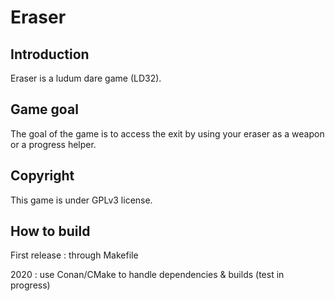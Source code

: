# Eraser
## Introduction
Eraser is a ludum dare game (LD32).

## Game goal
The goal of the game is to access the exit by using your eraser as a weapon or a progress helper.

## Copyright
This game is under GPLv3 license.

## How to build
First release : through Makefile

2020 : use Conan/CMake to handle dependencies & builds (test in progress)
